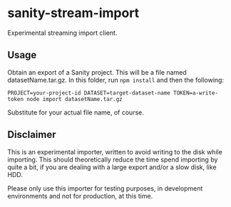 # sanity-stream-import

Experimental streaming import client.

## Usage

Obtain an export of a Sanity project. This will be a file named datasetName.tar.gz. In this folder, run `npm install` and then the following:

```
PROJECT=your-project-id DATASET=target-dataset-name TOKEN=a-write-token node import datasetName.tar.gz
```

Substitute for your actual file name, of course.

## Disclaimer

This is an experimental importer, written to avoid writing to the disk while importing. This should theoretically reduce the time spend importing by quite a bit, if you are dealing with a large export and/or a slow disk, like HDD.

Please only use this importer for testing purposes, in development environments and not for production, at this time.
